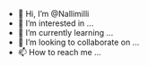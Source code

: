 - 👋 Hi, I’m @Nallimilli
- 👀 I’m interested in ...
- 🌱 I’m currently learning ...
- 💞️ I’m looking to collaborate on ...
- 📫 How to reach me ...

<!---
Nallimilli/Nallimilli is a ✨ special ✨ repository because its `README.md` (this file) appears on your GitHub profile.
You can click the Preview link to take a look at your changes.
--->

